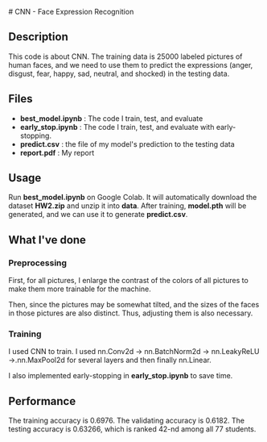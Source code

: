\# CNN - Face Expression Recognition

## Description

This code is about CNN. The training data is 25000 labeled pictures of human faces, and we need to use them to predict the expressions (anger, disgust, fear, happy, sad, neutral, and shocked) in the testing data.

## Files

* **best_model.ipynb** : The code I train, test, and evaluate
* **early_stop.ipynb** : The code I train, test, and evaluate with early-stopping.
* **predict.csv** : the file of my model's prediction to the testing data
* **report.pdf** : My report

## Usage

Run **best_model.ipynb** on Google Colab. It will automatically download the dataset **HW2.zip** and unzip it into **data**. After training, **model.pth** will be generated, and we can use it to generate  **predict.csv**.

## What I've done    

### Preprocessing

First, for all pictures, I enlarge the contrast of the colors of all pictures to make them more trainable for the machine.

Then, since the pictures may be somewhat tilted, and the sizes of the faces in those pictures are also distinct. Thus, adjusting them is also necessary.

### Training
I used CNN to train. I used nn.Conv2d -> nn.BatchNorm2d -> nn.LeakyReLU ->.nn.MaxPool2d for several layers and then finally nn.Linear. 

I also implemented early-stopping in **early_stop.ipynb** to save time.

## Performance

The training accuracy is 0.6976.
The validating accuracy is 0.6182.
The testing accuracy is 0.63266, which is ranked 42-nd among all 77 students.
